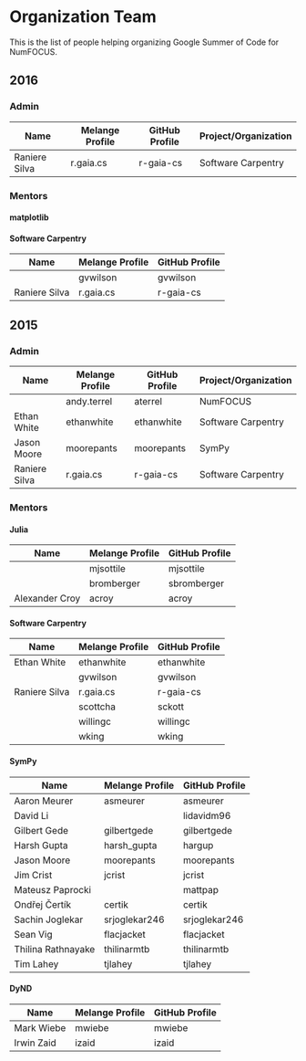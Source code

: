 # Organization Team

This is the list of people helping
organizing Google Summer of Code for NumFOCUS.

## 2016

### Admin

| Name            | Melange Profile | GitHub Profile | Project/Organization |
|-----------------|-----------------|----------------|----------------------|
| Raniere Silva   | r.gaia.cs       | r-gaia-cs      | Software Carpentry   |

### Mentors

#### matplotlib

#### Software Carpentry

| Name            | Melange Profile | GitHub Profile |
|-----------------|-----------------|----------------|
|                 | gvwilson        | gvwilson       |
| Raniere Silva   | r.gaia.cs       | r-gaia-cs      |

## 2015

### Admin

| Name            | Melange Profile | GitHub Profile | Project/Organization |
|-----------------|-----------------|----------------|----------------------|
|                 | andy.terrel     | aterrel        | NumFOCUS             |
| Ethan White     | ethanwhite      | ethanwhite     | Software Carpentry   |
| Jason Moore     | moorepants      | moorepants     | SymPy                |
| Raniere Silva   | r.gaia.cs       | r-gaia-cs      | Software Carpentry   |

### Mentors

#### Julia

| Name            | Melange Profile | GitHub Profile |
|-----------------|-----------------|----------------|
|                 | mjsottile       | mjsottile      |
|                 | bromberger      | sbromberger    |
| Alexander Croy  | acroy           | acroy          |

#### Software Carpentry

| Name            | Melange Profile | GitHub Profile |
|-----------------|-----------------|----------------|
| Ethan White     | ethanwhite      | ethanwhite     |
|                 | gvwilson        | gvwilson       |
| Raniere Silva   | r.gaia.cs       | r-gaia-cs      |
|                 | scottcha        | sckott         |
|                 | willingc        | willingc       |
|                 | wking           | wking          |

#### SymPy

| Name               | Melange Profile | GitHub Profile |
|--------------------|-----------------|----------------|
| Aaron Meurer       | asmeurer        | asmeurer       |
| David Li           |                 | lidavidm96     |
| Gilbert Gede       | gilbertgede     | gilbertgede    |
| Harsh Gupta        | harsh_gupta     | hargup         |
| Jason Moore        | moorepants      | moorepants     |
| Jim Crist          | jcrist          | jcrist         |
| Mateusz Paprocki   |                 | mattpap        |
| Ondřej Čertík      | certik          | certik         |
| Sachin Joglekar    | srjoglekar246   | srjoglekar246  |
| Sean Vig           | flacjacket      | flacjacket     |
| Thilina Rathnayake | thilinarmtb     | thilinarmtb    |
| Tim Lahey          | tjlahey         | tjlahey        |

#### DyND

| Name               | Melange Profile | GitHub Profile |
|--------------------|-----------------|----------------|
| Mark Wiebe         | mwiebe          | mwiebe         |
| Irwin Zaid         | izaid           | izaid          |
